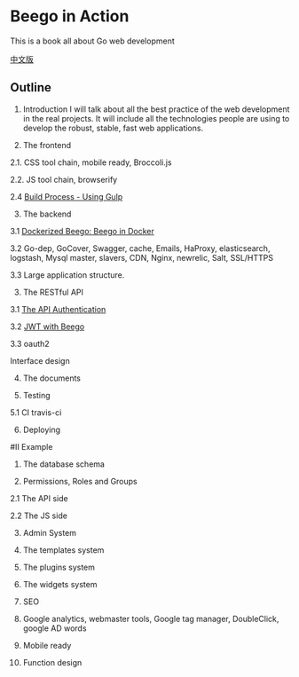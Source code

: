 Beego in Action
==================

This is a book all about Go web development

[中文版](README_zh-CN.md)

## Outline

1. Introduction 
    I will talk about all the best practice of the web development in the real projects. It will include all the technologies people are using to develop the robust, stable, fast web applications.

2. The frontend


  2.1. CSS tool chain, mobile ready, Broccoli.js

  2.2. JS tool chain, browserify

  2.4 [Build Process - Using Gulp](en-US/using-gulp.md)

3. The backend

  3.1 [Dockerized Beego: Beego in Docker](en-US/beego-in-docker.md)

  3.2 Go-dep, GoCover, Swagger, cache, Emails, HaProxy, elasticsearch, logstash, Mysql master, slavers, CDN, Nginx, newrelic, Salt, SSL/HTTPS

  3.3 Large application structure.

3. The RESTful API

  3.1 [The API Authentication](en-US/api-authentication.md)

  3.2 [JWT with Beego](en-US/jwt-with-beego.md)

  3.3 oauth2

  Interface design

4. The documents

5. Testing

  5.1 CI travis-ci

6. Deploying

#II Example


1. The database schema

2. Permissions, Roles and Groups

  2.1 The API side

  2.2 The JS side

3. Admin System

4. The templates system

5. The plugins system

6. The widgets system

4. SEO

5. Google analytics, webmaster tools, Google tag manager, DoubleClick, google AD words

5. Mobile ready

6. Function design


